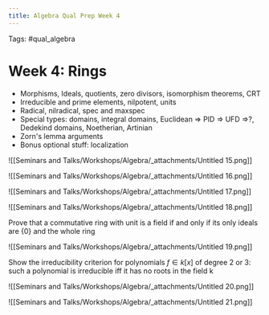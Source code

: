 ```yaml
---
title: Algebra Qual Prep Week 4
---
```


Tags: 
#qual_algebra

# Week 4: Rings

- Morphisms, Ideals, quotients, zero divisors, isomorphism theorems, CRT
- Irreducible and prime elements, nilpotent, units
- Radical, nilradical, spec and maxspec
- Special types: domains, integral domains, Euclidean ⇒ PID ⇒ UFD ⇒?, Dedekind domains, Noetherian, Artinian
- Zorn's lemma arguments
- Bonus optional stuff: localization

![[Seminars and Talks/Workshops/Algebra/_attachments/Untitled 15.png]]

![[Seminars and Talks/Workshops/Algebra/_attachments/Untitled 16.png]]

![[Seminars and Talks/Workshops/Algebra/_attachments/Untitled 17.png]]

![[Seminars and Talks/Workshops/Algebra/_attachments/Untitled 18.png]]

Prove that a commutative ring with unit is a field if and only if its only ideals are {0} and the whole ring

![[Seminars and Talks/Workshops/Algebra/_attachments/Untitled 19.png]]

Show the irreducibility criterion for polynomials $f\in k[x]$ of degree 2 or 3: such a polynomial is irreducible iff it has no roots in the field k

![[Seminars and Talks/Workshops/Algebra/_attachments/Untitled 20.png]]

![[Seminars and Talks/Workshops/Algebra/_attachments/Untitled 21.png]]

